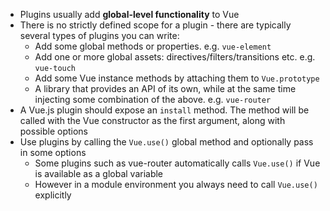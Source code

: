 - Plugins usually add **global-level functionality** to Vue
- There is no strictly defined scope for a plugin - there are typically several types of plugins you can write:
    - Add some global methods or properties. e.g. `vue-element`
    - Add one or more global assets: directives/filters/transitions etc. e.g. `vue-touch`
    - Add some Vue instance methods by attaching them to `Vue.prototype`
    - A library that provides an API of its own, while at the same time injecting some combination of the above. e.g. `vue-router`
- A Vue.js plugin should expose an `install` method. The method will be called with the Vue constructor as the first argument, along with possible options
- Use plugins by calling the `Vue.use()` global method and optionally pass in some options
    - Some plugins such as vue-router automatically calls `Vue.use()` if Vue is available as a global variable
    - However in a module environment you always need to call `Vue.use()` explicitly